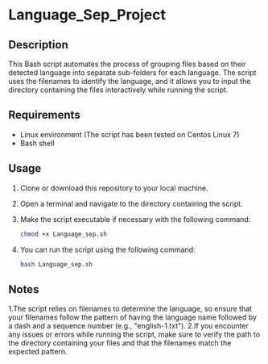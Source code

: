 # Language_Sep_Project

## Description

This Bash script automates the process of grouping files based on their detected language into separate sub-folders for each language. The script uses the filenames to identify the language, and it allows you to input the directory containing the files interactively while running the script.

## Requirements

- Linux environment (The script has been tested on Centos Linux 7)
- Bash shell

## Usage

1. Clone or download this repository to your local machine.
2. Open a terminal and navigate to the directory containing the script.
3. Make the script executable if necessary with the following command:

   ```bash
   chmod +x Language_sep.sh
4. You can run the script using the following command:

     ```bash
     bash Language_sep.sh

## Notes

1.The script relies on filenames to determine the language, so ensure that your filenames follow the pattern of having the language name followed by a dash and a sequence number (e.g., "english-1.txt").
2.If you encounter any issues or errors while running the script, make sure to verify the path to the directory containing your files and that the filenames match the expected pattern.
